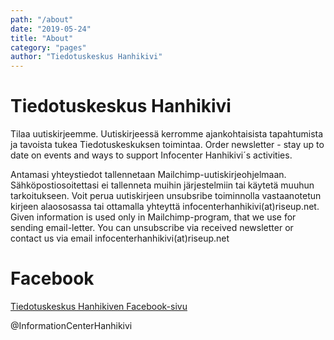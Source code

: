 ```yaml
---
path: "/about"
date: "2019-05-24"
title: "About"
category: "pages"
author: "Tiedotuskeskus Hanhikivi"
---
```


# Tiedotuskeskus Hanhikivi

Tilaa uutiskirjeemme. Uutiskirjeessä kerromme ajankohtaisista tapahtumista ja tavoista tukea Tiedotuskeskuksen toimintaa. 
Order newsletter - stay up to date on events and ways to support Infocenter Hanhikivi´s activities. 


<subscribe-component></subscribe-component>

Antamasi yhteystiedot tallennetaan  Mailchimp-uutiskirjeohjelmaan. Sähköpostiosoitettasi ei tallenneta muihin järjestelmiin tai käytetä muuhun tarkoitukseen. Voit perua uutiskirjeen unsubsribe toiminnolla vastaanotetun kirjeen alaososassa tai ottamalla yhteyttä infocenterhanhikivi(at)riseup.net. 
Given information is used only in Mailchimp-program, that we use for sending email-letter. You can unsubscribe via received newsletter or contact us via email infocenterhanhikivi(at)riseup.net

# Facebook

 [Tiedotuskeskus Hanhikiven Facebook-sivu](https://www.facebook.com/InformationCenterHanhikivi/)


@InformationCenterHanhikivi

